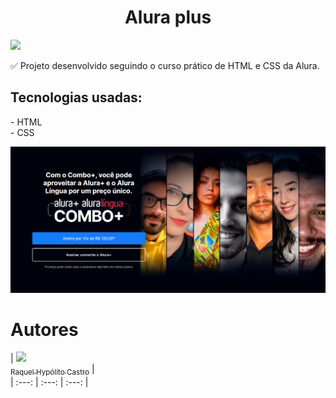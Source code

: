 <h1 align="center"> Alura plus</h1>
<p align="left">
<img src="http://img.shields.io/static/v1?label=STATUS&message=DONE&color=GREEN&style=for-the-badge"/>
</p>

:white_check_mark: Projeto desenvolvido seguindo o curso prático de HTML e CSS da Alura. 

<h2>Tecnologias usadas:</h2>
- HTML <br>
- CSS
<p>

![Cabeçalho da página](https://github.com/RaquelHCastro/alura-plus/blob/main/Alura%2B%20site.jpg)

# Autores

| [<img src="https://avatars.githubusercontent.com/u/37356058?v=4" width=115><br><sub>Raquel Hypólito Castro</sub>](https://github.com/raquelhcastro) |  
| :---: | :---: | :---: |

